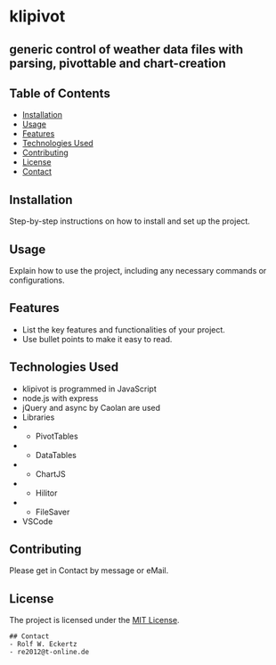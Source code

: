    # klipivot
   ## generic control of weather data files with parsing, pivottable and chart-creation

   ## Table of Contents
   - [Installation](#installation)
   - [Usage](#usage)
   - [Features](#features)
   - [Technologies Used](#technologies-used)
   - [Contributing](#contributing)
   - [License](#license)
   - [Contact](#contact)

   ## Installation
   Step-by-step instructions on how to install and set up the project.

   ## Usage
   Explain how to use the project, including any necessary commands or configurations.

   ## Features
   - List the key features and functionalities of your project.
   - Use bullet points to make it easy to read.

   ## Technologies Used
   - klipivot is programmed in JavaScript
   - node.js with express
   - jQuery and async by Caolan are used
   - Libraries
   - - PivotTables
   - - DataTables
   - - ChartJS
   - - Hilitor
   - - FileSaver
   - VSCode

   ## Contributing
   Please get in Contact by message or eMail.

   ## License
   The project is licensed under the [MIT License](LICENSE).

    ## Contact
    - Rolf W. Eckertz
    - re2012@t-online.de